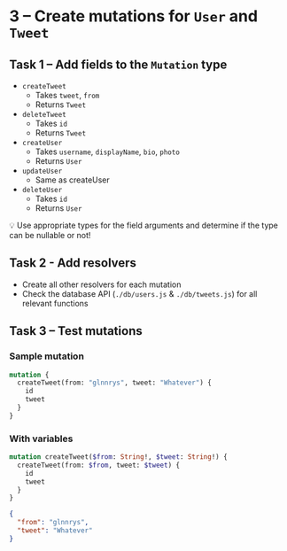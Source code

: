 # 3 – Create mutations for `User` and `Tweet`

## Task 1 – Add fields to the `Mutation` type

- `createTweet`
  - Takes `tweet`, `from`
  - Returns `Tweet`
- `deleteTweet`
  - Takes `id`
  - Returns `Tweet`
- `createUser`
  - Takes `username`, `displayName`, `bio`, `photo`
  - Returns `User`
- `updateUser`
  - Same as createUser
- `deleteUser`
  - Takes `id`
  - Returns `User`

💡 Use appropriate types for the field arguments and determine if the type can be nullable or not!

## Task 2 - Add resolvers

- Create all other resolvers for each mutation
- Check the database API (`./db/users.js` & `./db/tweets.js`) for all relevant functions

## Task 3 – Test mutations

### Sample mutation

```graphql
mutation {
  createTweet(from: "glnnrys", tweet: "Whatever") {
    id
    tweet
  }
}
```

### With variables

```graphql
mutation createTweet($from: String!, $tweet: String!) {
  createTweet(from: $from, tweet: $tweet) {
    id
    tweet
  }
}
```

```json
{
  "from": "glnnrys",
  "tweet": "Whatever"
}
```
